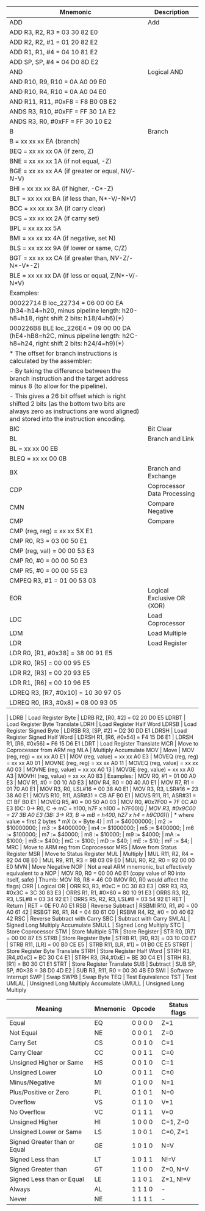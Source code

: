 Mnemonic | Description
---------|----------
ADD   | Add
   | ADD R3, R2, R3 = 03 30 82 E0
   | ADD R2, R2, #1 = 01 20 82 E2
   | ADD R1, R1, #4 = 04 10 81 E2
   | ADD SP, SP, #4 = 04 D0 8D E2
AND   | Logical AND
   | AND R10, R9, R10     = 0A A0 09 E0
   | AND R10, R4, R10     = 0A A0 04 E0
   | AND R11, R11, #0xF8  = F8 B0 0B E2
   | ANDS R3, R10, #0xFF  = FF 30 1A E2
   | ANDS R3, R0, #0xFF   = FF 30 10 E2
B   | Branch
   | B   = xx xx xx EA (branch)
   | BEQ = xx xx xx 0A (if zero, Z)
   | BNE = xx xx xx 1A (if not equal, -Z)
   | BGE = xx xx xx AA (if greater or equal, N*V/-N*-V)
   | BHI = xx xx xx 8A (if higher, -C*-Z)
   | BLT = xx xx xx BA (if less than, N*-V/-N*V)
   | BCC = xx xx xx 3A (if carry clear)
   | BCS = xx xx xx 2A (if carry set)
   | BPL = xx xx xx 5A
   | BMI = xx xx xx 4A (if negative, set N)
   | BLS = xx xx xx 9A (if lower or same, C/Z)
   | BGT = xx xx xx CA (if greater than, N*V*-Z/-N*-V*-Z)
   | BLE = xx xx xx DA (if less or equal, Z/N*-V/-N*V)
   | Examples:
   | 00022714 B   loc_22734 = 06 00 00 EA (h34-h14=h20, minus pipeline length: h20-h8=h18, right shift 2 bits: h18/4=h6)(*)
   | 000226B8 BLE loc_226E4 = 09 00 00 DA (hE4-hB8=h2C, minus pipeline length: h2C-h8=h24, right shift 2 bits: h24/4=h9)(*)
   | * The offset for branch instructions is calculated by the assembler:
   | - By taking the difference between the branch instruction and the target address minus 8 (to allow for the pipeline).
   | - This gives a 26 bit offset which is right shifted 2 bits (as the bottom two bits are always zero as instructions are word aligned) and stored into the instruction encoding.
BIC   | Bit Clear
BL   | Branch and Link
   | BL   = xx xx 00 EB
   | BLEQ = xx xx 00 0B
BX   | Branch and Exchange
CDP   | Coprocessor Data Processing
CMN   | Compare Negative
CMP   | Compare
   | CMP (reg, reg) = xx xx 5X E1
   | CMP R0, R3     = 03 00 50 E1
   | CMP (reg, val) = 00 00 53 E3
   | CMP R0, #0     = 00 00 50 E3
   | CMP R5, #0     = 00 00 55 E3
   | CMPEQ R3, #1   = 01 00 53 03
EOR   | Logical Exclusive OR (XOR)
LDC   | Load Coprocessor
LDM   | Load Multiple
LDR   | Load Register
   | LDR R0, [R1, #0x38]   = 38 00 91 E5
   | LDR R0, [R5]          = 00 00 95 E5
   | LDR R2, [R3]          = 00 20 93 E5
   | LDR R1, [R6]          = 00 10 96 E5
   | LDREQ R3, [R7, #0x10] = 10 30 97 05
   | LDREQ R0, [R3, #0x8]  = 08 00 93 05
   | 
LDRB   | Load Register Byte
   | LDRB R2, [R0, #2] = 02 20 D0 E5
LDRBT   | Load Register Byte Translate
LDRH   | Load Register Half Word
LDRSB   | Load Register Signed Byte
   | LDRSB R3, [SP, #2] = D2 30 DD E1
LDRSH   | Load Register Signed Half Word
   | LDRSH R1, [R6, #0x54] = F4 15 D6 E1
   | LDRSH R1, [R6, #0x56] = F6 15 D6 E1
LDRT   | Load Register Translate
MCR   | Move to Coprocessor from ARM reg
MLA   | Multiply Accumulate
MOV   | Move
   | MOV (reg, reg)     = xx xx A0 E1
   | MOV (reg, value)   = xx xx A0 E3
   | MOVEQ (reg, reg)   = xx xx A0 01
   | MOVNE (reg, reg)   = xx xx A0 11
   | MOVEQ (reg, value) = xx xx A0 03
   | MOVNE (reg, value) = xx xx A0 13
   | MOVGE (reg, value) = xx xx A0 A3
   | MOVHI (reg, value) = xx xx A0 83
   | Examples:
   | MOV R0, #1            = 01 00 A0 E3
   | MOV R1, #0            = 00 10 A0 E3
   | MOV R4, R0            = 00 40 A0 E1
   | MOV R7, R1            = 01 70 A0 E1
   | MOV R3, R0, LSL#16    = 00 38 A0 E1
   | MOV R3, R3, LSR#16    = 23 38 A0 E1
   | MOVS R10, R11, ASR#31 = CB AF B0 E1
   | MOVS R11, R1, ASR#31  = C1 BF B0 E1
   | MOVEQ R5, #0          = 00 50 A0 03
   | MOV R0, #0x7F00       = 7F 0C A0 E3 (0C: 0-> R0, C -> mC = h100, h7F x h100 = h7F00)(*)
   | MOV R3, #0x9C00       = 27 3B A0 E3 (3B: 3-> R3, B -> mB = h400, h27 x h4   = h9C00)(*)
   | * where value = first 2 bytes * mX (x = Byte 4)
   | m1 := $40000000;
   | m2 := $10000000;
   | m3 := $4000000;
   | m4 := $1000000;
   | m5 := $400000;
   | m6 := $100000;
   | m7 := $40000;
   | m8 := $10000;
   | m9 := $4000;
   | mA := $1000;
   | mB := $400;
   | mC := $100;
   | mD := $40;
   | mE := $10;
   | mF := $4;
   | 
MRC   | Move to ARM reg from Coprocessor
MRS   | Move from Status Register
MSR   | Move to Status Register
MUL   | Multiply
   | MUL R11, R2, R4 = 92 04 0B E0
   | MUL R9, R11, R3 = 9B 03 09 E0
   | MUL R0, R2, R0  = 92 00 00 E0
MVN   | Move Negative
NOP   | Not a real ARM mnemonic, but effectively equivalent to a NOP
   | MOV R0, R0 = 00 00 A0 E1 (copy value of R0 into itself, safe)
   | Thumb: MOV R8, R8 = 46 C0 (MOV R0, R0 would affect the flags)
ORR   | Logical OR
   | ORR R3, R3, #0xC       = 0C 30 83 E3
   | ORR R3, R3, #0x3C      = 3C 30 83 E3
   | ORRS R1, R1, #0×80     = 80 10 91 E3
   | ORRS R3, R2, R3, LSL#8 = 03 34 92 E1
   | ORRS R5, R2, R3, LSL#8 = 03 54 92 E1
RET   | Return
   | RET = 0E F0 A0 E1
RSB   | Reverse Subtract
   | RSBMI R10, R1, #0 = 00 A0 61 42
   | RSBGT R6, R1, R4  = 04 60 61 C0
   | RSBMI R4, R2, #0  = 00 40 62 42
RSC   | Reverse Subtract with Carry
SBC   | Subtract with Carry
SMLAL   | Signed Long Multiply Accumulate
SMULL   | Signed Long Multiply
STC   | Store Coprocessor
STM   | Store Multiple
STR   | Store Register
   | STR R0, [R7] = 00 00 87 E5
STRB   | Store Register Byte
   | STRB R1, [R0, R3]  = 03 10 C0 E7
   | STRB R11, [LR]     = 00 B0 CE E5
   | STRB R11, [LR, #1] = 01 B0 CE E5
STRBT   | Store Register Byte Translate
STRH   | Store Register Half Word
   | STRH R3, [R4,#0xC] = BC 30 C4 E1
   | STRH R3, [R4,#0xE] = BE 30 C4 E1
   | STRH R3, [R1]      = B0 30 C1 E1
STRT   | Store Register Translate
SUB   | Subtract
   | SUB SP, SP, #0×38 = 38 D0 4D E2
   | SUB R3, R11, R0   = 00 30 4B E0
SWI   | Software Interrupt
SWP   | Swap
SWPB   | Swap Byte
TEQ   | Test Equivalence
TST   | Test
UMLAL   | Unsigned Long Multiply Accumulate
UMULL   | Unsigned Long Multiply

Meaning | Mnemonic | Opcode | Status flags
-|-|-|-
Equal | EQ | 0 0 0 0 | Z=1
Not Equal | NE | 0 0 0 1 | Z=0
Carry Set | CS | 0 0 1 0 | C=1
Carry Clear | CC | 0 0 1 1 | C=0
Unsigned Higher or Same | HS | 0 0 1 0 | C=1
Unsigned Lower | LO | 0 0 1 1 | C=0
Minus/Negative | MI | 0 1 0 0 | N=1
Plus/Positive or Zero | PL | 0 1 0 1 | N=0
Overflow | VS | 0 1 1 0 | V=1
No Overflow | VC | 0 1 1 1 | V=0
Unsigned Higher | HI | 1 0 0 0 | C=1, Z=0
Unsigned Lower or Same | LS | 1 0 0 1 | C=0, Z=1
Signed Greater than or Equal | GE | 1 0 1 0 | N=V
Signed Less than | LT | 1 0 1 1 | N!=V
Signed Greater than | GT | 1 1 0 0 | Z=0, N=V
Signed Less than or Equal | LE | 1 1 0 1 | Z=1, N!=V
Always | AL | 1 1 1 0 | -
Never | NE | 1 1 1 1 | -
